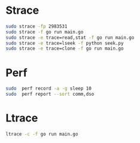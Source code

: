 # Strace

```bash
sudo strace -fp 2983531
sudo strace -f go run main.go 
sudo strace -e trace=read,stat -f go run main.go 
sudo strace -e trace=lseek -f python seek.py 
sudo strace -e trace=clone -f go run main.go 
```

# Perf

```bash
sudo  perf record -a -g sleep 10
sudo  perf report --sort comm,dso
```

# Ltrace

```bash
ltrace -c -f go run main.go 
```
